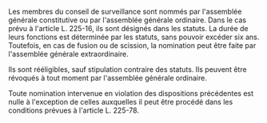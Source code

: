 Les membres du conseil de surveillance sont nommés par l'assemblée générale constitutive ou par l'assemblée générale ordinaire. Dans le cas prévu à l'article L. 225-16, ils sont désignés dans les statuts. La durée de leurs fonctions est déterminée par les statuts, sans pouvoir excéder six ans. Toutefois, en cas de fusion ou de scission, la nomination peut être faite par l'assemblée générale extraordinaire.

Ils sont rééligibles, sauf stipulation contraire des statuts. Ils peuvent être révoqués à tout moment par l'assemblée générale ordinaire.

Toute nomination intervenue en violation des dispositions précédentes est nulle à l'exception de celles auxquelles il peut être procédé dans les conditions prévues à l'article L. 225-78.
